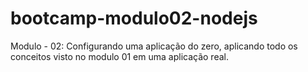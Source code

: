 # bootcamp-modulo02-nodejs
Modulo - 02: Configurando uma aplicação do zero, aplicando todo os conceitos visto no modulo 01 em uma aplicação real.
